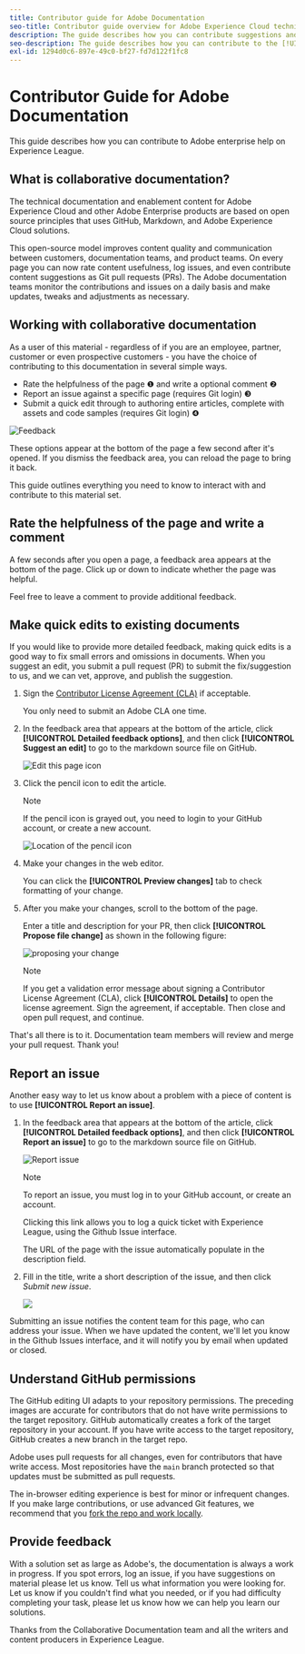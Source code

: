 ```yaml
---
title: Contributor guide for Adobe Documentation
seo-title: Contributor guide overview for Adobe Experience Cloud technical documentation
description: The guide describes how you can contribute suggestions and additions to the Adobe documentation site.
seo-description: The guide describes how you can contribute to the [!UICONTROL Adobe Experience Cloud] technical documentation.
exl-id: 1294d0c6-897e-49c0-bf27-fd7d122f1fc8
---
```

# Contributor Guide for Adobe Documentation

This guide describes how you can contribute to Adobe enterprise help on Experience League.

## What is collaborative documentation?

The technical documentation and enablement content for Adobe Experience Cloud and other Adobe Enterprise products are based on open source principles that uses GitHub, Markdown, and Adobe Experience Cloud solutions. 

This open-source model improves content quality and communication between customers, documentation teams, and product teams. On every page you can now rate content usefulness, log issues, and even contribute content suggestions as Git pull requests (PRs). The Adobe documentation teams monitor the contributions and issues on a daily basis and make updates, tweaks and adjustments as necessary.

## Working with collaborative documentation

As a user of this material - regardless of if you are an employee, partner, customer or even prospective customers - you have the choice of contributing to this documentation in several simple ways. 

* Rate the helpfulness of the page &#10102; and write a optional comment &#10103;
* Report an issue against a specific page (requires Git login) &#10104;
* Submit a quick edit through to authoring entire articles, complete with assets and code samples (requires Git login) &#10105;

![Feedback](assets/feedback-options.png)

These options appear at the bottom of the page a few second after it's opened. If you dismiss the feedback area, you can reload the page to bring it back.

This guide outlines everything you need to know to interact with and contribute to this material set.
 
<!--
>[!IMPORTANT]
>All repositories that publish to docs.adobe.com have adopted the [Adobe Open Source Code of Conduct](../code-of-conduct.md) or the [.NET Foundation Code of Conduct](https://dotnetfoundation.org/code-of-conduct). For more information, see the [Contributing](../contributing.md) article.
>
> Minor corrections or clarifications to documentation and code examples in public repositories are covered by the [Adobe Documentation Terms of Use](https://www.adobe.com/legal/terms.html). New or significant changes generate a comment in the pull request, asking you to submit an online Contribution License Agreement (CLA) if you are not an employee of Adobe. We need you to complete the online form before we can review or accept your pull request.
-->

## Rate the helpfulness of the page and write a comment

A few seconds after you open a page, a feedback area appears at the bottom of the page. Click up or down to indicate whether the page was helpful.

Feel free to leave a comment to provide additional feedback.

## Make quick edits to existing documents

If you would like to provide more detailed feedback, making quick edits is a good way to fix small errors and omissions in documents. When you suggest an edit, you submit a pull request (PR) to submit the fix/suggestion to us, and we can vet, approve, and publish the suggestion.

1. Sign the [Contributor License Agreement (CLA)](http://opensource.adobe.com/cla.html) if acceptable.

   You only need to submit an Adobe CLA one time.

1. In the feedback area that appears at the bottom of the article, click **[!UICONTROL Detailed feedback options]**, and then click **[!UICONTROL Suggest an edit]** to go to the markdown source file on GitHub.

   ![Edit this page icon](/help/assets/feedback-suggest-edit.png)

1. Click the pencil icon to edit the article.

   >[!NOTE]
   >
   >If the pencil icon is grayed out, you need to login to your GitHub account, or create a new account.  

   ![Location of the pencil icon](assets/git_edit.png)

1. Make your changes in the web editor. 

   You can click the **[!UICONTROL Preview changes]** tab to check formatting of your change.

1. After you make your changes, scroll to the bottom of the page. 

   Enter a title and description for your PR, then click **[!UICONTROL Propose file change]** as shown in the following figure:

   ![proposing your change](assets/submit-pull-request.png)

   >[!NOTE]
   >
   >If you get a validation error message about signing a Contributor License Agreement (CLA), click **[!UICONTROL Details]** to open the license agreement. Sign the agreement, if acceptable. Then close and open pull request, and continue.

That's all there is to it. Documentation team members will review and merge your pull request. Thank you!

## Report an issue

Another easy way to let us know about a problem with a piece of content is to use **[!UICONTROL Report an issue]**.

1. In the feedback area that appears at the bottom of the article, click **[!UICONTROL Detailed feedback options]**, and then click **[!UICONTROL Report an issue]** to go to the markdown source file on GitHub.

   ![Report issue](assets/feedback-report-issue.png)

   >[!NOTE]
   >
   >To report an issue, you must log in to your GitHub account, or create an account. 
   
   Clicking this link allows you to log a quick ticket with Experience League, using the Github Issue interface.
   
   The URL of the page with the issue automatically populate in the description field. 

1. Fill in the title, write a short description of the issue, and then click *Submit new issue*.

   ![](assets/git_issue_example.png)

Submitting an issue notifies the content team for this page, who can address your issue. When we have updated the content, we'll let you know in the Github Issues interface, and it will notify you by email when updated or closed.

## Understand GitHub permissions

The GitHub editing UI adapts to your repository permissions. The preceding images are accurate for contributors that do not have write permissions to the target repository. GitHub automatically creates a fork of the target repository in your account. If you have write access to the target repository, GitHub creates a new branch in the target repo.

Adobe uses pull requests for all changes, even for contributors that have write access. Most repositories have the `main` branch protected so that updates must be submitted as pull requests.

The in-browser editing experience is best for minor or infrequent changes. If you make large contributions, or use advanced Git features, we recommend that you [fork the repo and work locally](setup/full-workflow.md).

## Provide feedback

With a solution set as large as Adobe's, the documentation is always a work in progress. If you spot errors, log an issue, if you have suggestions on material please let us know. Tell us what information you were looking for. Let us know if you couldn't find what you needed, or if you had difficulty completing your task, please let us know how we can help you learn our solutions.

Thanks from the Collaborative Documentation team and all the writers and content producers in Experience League.
